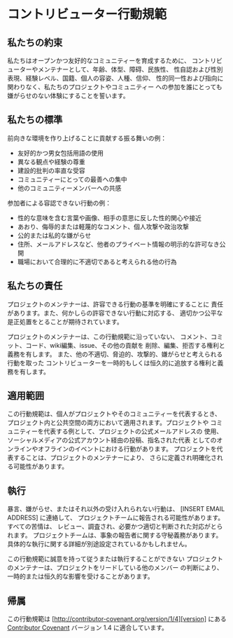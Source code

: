 # コントリビューター行動規範

## 私たちの約束

私たちはオープンかつ友好的なコミュニティーを育成するために、
コントリビューターやメンテナーとして、年齢、体型、障碍、民族性、
性自認および性別表現、経験レベル、国籍、個人の容姿、人種、信仰、
性的同一性および指向に関わりなく、私たちのプロジェクトやコミュニティー
への参加を誰にとっても嫌がらせのない体験にすることを誓います。

## 私たちの標準

前向きな環境を作り上げることに貢献する振る舞いの例：

* 友好的かつ男女包括用語の使用
* 異なる観点や経験の尊重
* 建設的批判の率直な受容
* コミュニティーにとっての最善への集中
* 他のコミュニティーメンバーへの共感

参加者による容認できない行動の例：

* 性的な意味を含む言葉や画像、相手の意思に反した性的関心や接近
* あおり、侮辱的または軽蔑的なコメント、個人攻撃や政治攻撃
* 公的または私的な嫌がらせ
* 住所、メールアドレスなど、他者のプライベート情報の明示的な許可なき公開
* 職場において合理的に不適切であると考えられる他の行為

## 私たちの責任

プロジェクトのメンテナーは、許容できる行動の基準を明確にすることに
責任があります。また、何かしらの許容できない行動に対応する、
適切かつ公平な是正処置をとることが期待されています。

プロジェクトのメンテナーは、この行動規範に沿っていない、
コメント、コミット、コード、wiki編集、issue、その他の貢献を
削除、編集、拒否する権利と義務を有します。
また、他の不適切、脅迫的、攻撃的、嫌がらせと考えられる行動を取った
コントリビューターを一時的もしくは恒久的に追放する権利と義務を有します。

## 適用範囲

この行動規範は、個人がプロジェクトやそのコミュニティーを代表するとき、
プロジェクト内と公共空間の両方において適用されます。プロジェクトや
コミュニティーを代表する例として、プロジェクトの公式メールアドレスの
使用、ソーシャルメディアの公式アカウント経由の投稿、指名された代表
としてのオンラインやオフラインのイベントにおける行動があります。
プロジェクトを代表することは、プロジェクトのメンテナーにより、
さらに定義され明確化される可能性があります。

## 執行

暴言、嫌がらせ、またはそれ以外の受け入れられない行動は、
[INSERT EMAIL ADDRESS] に連絡して、
プロジェクトチームに報告される可能性があります。すべての苦情は、
レビュー、調査され、必要かつ適切と判断された対応がとられます。
プロジェクトチームは、事象の報告者に関する守秘義務があります。
具体的な執行に関する詳細が別途設定されているかもしれません。

この行動規範に誠意を持って従うまたは執行することができない
プロジェクトのメンテナーは、プロジェクトをリードしている他のメンバー
の判断により、一時的または恒久的な影響を受けることがあります。

## 帰属

この行動規範は
[http://contributor-covenant.org/version/1/4][version] にある
[Contributor Covenant][homepage] バージョン 1.4 に適合しています。

[homepage]: http://contributor-covenant.org
[version]: http://contributor-covenant.org/version/1/4/
